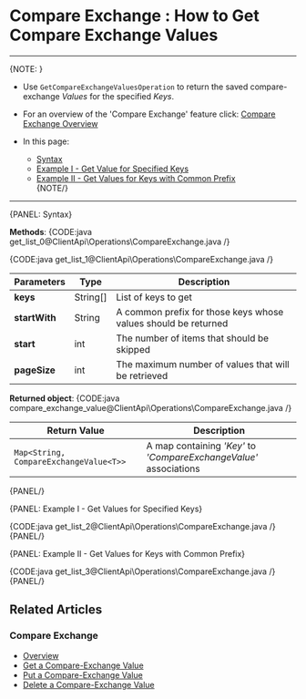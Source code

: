 ﻿# Compare Exchange : How to Get Compare Exchange Values

---

{NOTE: }

* Use `GetCompareExchangeValuesOperation` to return the saved compare-exchange _Values_ for the specified _Keys_.  

* For an overview of the 'Compare Exchange' feature click: [Compare Exchange Overview](../../../client-api/operations/compare-exchange/overview)

* In this page:  
  * [Syntax](../../../client-api/operations/compare-exchange/get-compare-exchange-values#syntax)  
  * [Example I - Get Value for Specified Keys](../../../client-api/operations/compare-exchange/get-compare-exchange-values#example-i---get-values-for-specified-keys)  
  * [Example II - Get Values for Keys with Common Prefix](../../../client-api/operations/compare-exchange/get-compare-exchange-values#example-ii---get-values-for-keys-with-common-prefix)  
{NOTE/}

---

{PANEL: Syntax}

**Methods**:
{CODE:java get_list_0@ClientApi\Operations\CompareExchange.java /}

{CODE:java get_list_1@ClientApi\Operations\CompareExchange.java /}

| Parameters | Type | Description |
| ------------- | ------------- | ----- |
| **keys** | String[] | List of keys to get |
| **startWith** | String | A common prefix for those keys whose values should be returned |
| **start** | int | The number of items that should be skipped |
| **pageSize** | int | The maximum number of values that will be retrieved |

**Returned object**:
{CODE:java compare_exchange_value@ClientApi\Operations\CompareExchange.java /}

| Return Value | Description |
| ------------- | ----- |
| `Map<String, CompareExchangeValue<T>>` | A map containing _'Key'_ to _'CompareExchangeValue'_ associations |
{PANEL/}

{PANEL: Example I - Get Values for Specified Keys}

{CODE:java get_list_2@ClientApi\Operations\CompareExchange.java /}  
{PANEL/}

{PANEL: Example II - Get Values for Keys with Common Prefix}

{CODE:java get_list_3@ClientApi\Operations\CompareExchange.java /}  
{PANEL/}

## Related Articles

### Compare Exchange

- [Overview](../../../client-api/operations/compare-exchange/overview)
- [Get a Compare-Exchange Value](../../../client-api/operations/compare-exchange/get-compare-exchange-value)
- [Put a Compare-Exchange Value](../../../client-api/operations/compare-exchange/delete-compare-exchange-value)
- [Delete a Compare-Exchange Value](../../../client-api/operations/compare-exchange/delete-compare-exchange-value)
